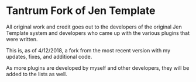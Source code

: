 # Tantrum Fork of Jen Template

All original work and credit goes out to the developers of the original Jen Template system and developers who came up with the various plugins that were written.

This is, as of 4/12/2018, a fork from the most recent version with my updates, fixes, and additional code.

As more plugins are developed by myself and other developers, they will be added to the lists as well.